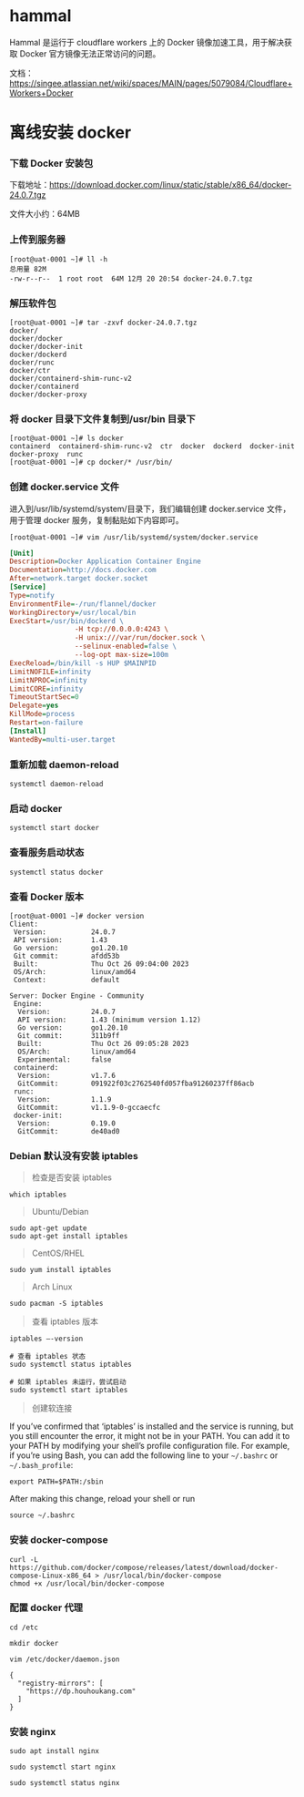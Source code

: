 # hammal

Hammal 是运行于 cloudflare workers 上的 Docker 镜像加速工具，用于解决获取 Docker 官方镜像无法正常访问的问题。

文档： https://singee.atlassian.net/wiki/spaces/MAIN/pages/5079084/Cloudflare+Workers+Docker

# 离线安装 docker

### 下载 Docker 安装包

下载地址：https://download.docker.com/linux/static/stable/x86_64/docker-24.0.7.tgz

文件大小约：64MB

### 上传到服务器

```
[root@uat-0001 ~]# ll -h
总用量 82M
-rw-r--r--  1 root root  64M 12月 20 20:54 docker-24.0.7.tgz
```

### 解压软件包

```
[root@uat-0001 ~]# tar -zxvf docker-24.0.7.tgz
docker/
docker/docker
docker/docker-init
docker/dockerd
docker/runc
docker/ctr
docker/containerd-shim-runc-v2
docker/containerd
docker/docker-proxy
```

### 将 docker 目录下文件复制到/usr/bin 目录下

```
[root@uat-0001 ~]# ls docker
containerd  containerd-shim-runc-v2  ctr  docker  dockerd  docker-init  docker-proxy  runc
[root@uat-0001 ~]# cp docker/* /usr/bin/
```

### 创建 docker.service 文件

进入到/usr/lib/systemd/system/目录下，我们编辑创建 docker.service 文件，用于管理 docker 服务，复制黏贴如下内容即可。

```
[root@uat-0001 ~]# vim /usr/lib/systemd/system/docker.service
```

```ini
[Unit]
Description=Docker Application Container Engine
Documentation=http://docs.docker.com
After=network.target docker.socket
[Service]
Type=notify
EnvironmentFile=-/run/flannel/docker
WorkingDirectory=/usr/local/bin
ExecStart=/usr/bin/dockerd \
                -H tcp://0.0.0.0:4243 \
                -H unix:///var/run/docker.sock \
                --selinux-enabled=false \
                --log-opt max-size=100m
ExecReload=/bin/kill -s HUP $MAINPID
LimitNOFILE=infinity
LimitNPROC=infinity
LimitCORE=infinity
TimeoutStartSec=0
Delegate=yes
KillMode=process
Restart=on-failure
[Install]
WantedBy=multi-user.target
```

### 重新加载 daemon-reload

```
systemctl daemon-reload
```

### 启动 docker

```
systemctl start docker
```

### 查看服务启动状态

```
systemctl status docker
```

### 查看 Docker 版本

```
[root@uat-0001 ~]# docker version
Client:
 Version:           24.0.7
 API version:       1.43
 Go version:        go1.20.10
 Git commit:        afdd53b
 Built:             Thu Oct 26 09:04:00 2023
 OS/Arch:           linux/amd64
 Context:           default

Server: Docker Engine - Community
 Engine:
  Version:          24.0.7
  API version:      1.43 (minimum version 1.12)
  Go version:       go1.20.10
  Git commit:       311b9ff
  Built:            Thu Oct 26 09:05:28 2023
  OS/Arch:          linux/amd64
  Experimental:     false
 containerd:
  Version:          v1.7.6
  GitCommit:        091922f03c2762540fd057fba91260237ff86acb
 runc:
  Version:          1.1.9
  GitCommit:        v1.1.9-0-gccaecfc
 docker-init:
  Version:          0.19.0
  GitCommit:        de40ad0
```

### Debian 默认没有安装 iptables

> 检查是否安装 iptables

```
which iptables
```

> Ubuntu/Debian

```
sudo apt-get update
sudo apt-get install iptables
```

> CentOS/RHEL

```
sudo yum install iptables
```

> Arch Linux

```
sudo pacman -S iptables
```

> 查看 iptables 版本

```
iptables –-version

# 查看 iptables 状态
sudo systemctl status iptables

# 如果 iptables 未运行，尝试启动
sudo systemctl start iptables
```

> 创建软连接

If you’ve confirmed that ‘iptables’ is installed and the service is running, but you still encounter the error, it might not be in your PATH. You can add it to your PATH by modifying your shell’s profile configuration file. For example, if you’re using Bash, you can add the following line to your `~/.bashrc` or `~/.bash_profile`:

```
export PATH=$PATH:/sbin
```

After making this change, reload your shell or run

```
source ~/.bashrc
```

### 安装 docker-compose

```
curl -L https://github.com/docker/compose/releases/latest/download/docker-compose-Linux-x86_64 > /usr/local/bin/docker-compose
chmod +x /usr/local/bin/docker-compose
```

### 配置 docker 代理

```
cd /etc

mkdir docker

vim /etc/docker/daemon.json

{
  "registry-mirrors": [
    "https://dp.houhoukang.com"
  ]
}
```

### 安装 nginx

```
sudo apt install nginx

sudo systemctl start nginx

sudo systemctl status nginx
```
